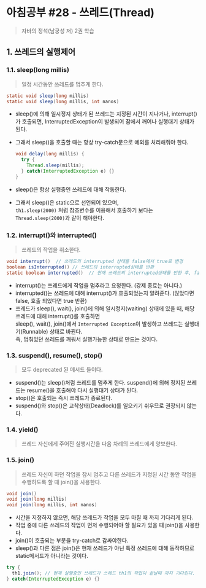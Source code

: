# 아침공부 #28 - 쓰레드(Thread)
>자바의 정석(남궁성 저) 2권 학습  


## 1. 쓰레드의 실행제어

### 1.1. sleep(long millis)
>일정 시간동안 쓰레드를 멈추게 한다.

~~~java
static void sleep(long millis)
static void sleep(long millis, int nanos)
~~~

- sleep()에 의해 일시정지 상태가 된 쓰레드는 지정된 시간이 지나거나, 
interrupt()가 호출되면, InterruptedException이 발생되어 잠에서 깨어나 실행대기 상태가 된다.
- 그래서 sleep()을 호출할 때는 항상 try-catch문으로 예외를 처리해줘야 한다.
  
  ~~~java
  void delay(long millis) {
    try {
      Thread.sleep(millis);
    } catch(InterruptedException e) {}
  }
  ~~~
- sleep()은 항상 실행중인 쓰레드에 대해 작동한다.
- 그래서 sleep()은 static으로 선언되어 있으며,  
`th1.sleep(2000)` 처럼 참조변수를 이용해서 호출하기 보다는 `Thread.sleep(2000)`과 같이 해야한다.

### 1.2. interrupt()와 interrupted()
>쓰레드의 작업을 취소한다.

~~~java
void interrupt()  // 쓰레드의 interrupted 상태를 false에서 true로 변경
boolean isInterrupted() // 쓰레드의 interrupted상태를 반환
static boolean interrupted()  // 현재 쓰레드의 interrupted상태를 반환 후, false로 변경
~~~

- interrupt()는 쓰레드에게 작업을 멈추라고 요청한다. (강제 종료는 아니다.)
- interrupted()는 쓰레드에 대해 interrupt()가 호출되었는지 알려준다. (않았다면 false, 호출 되었다면 true 반환)
- 쓰레드가 sleep(), wait(), join()에 의해 일시정지(waiting) 상태에 있을 때, 해당 쓰레드에 대해 interrupt()를 호출하면  
sleep(), wait(), join()에서 `Interrupted Exception`이 발생하고 쓰레드는 실행대기(Runnable) 상태로 바뀐다.  
즉, 멈춰있던 쓰레드를 깨워서 실행가능한 상태로 만드는 것이다.

### 1.3. suspend(), resume(), stop()
>모두 deprecated 된 메서드 들이다.
- suspend()는 sleep()처럼 쓰레드를 멈추게 한다. suspend()에 의해 정지된 쓰레드는 resume()을 호출해야 다시 실행대기 상태가 된다.
- stop()은 호출되는 즉시 쓰레드가 종료된다.
- suspend()와 stop()은 교착상태(Deadlock)를 일으키기 쉬우므로 권장되지 않는다.

### 1.4. yield()
>쓰레드 자신에게 주어진 실행시간을 다음 차례의 쓰레드에게 양보한다.

### 1.5. join()
>쓰레드 자신이 하던 작업을 잠시 멈추고 다른 쓰레드가 지정된 시간 동안 작업을 수행하도록 할 때 join()을 사용한다.

~~~java
void join()
void join(long millis)
void join(long millis, int nanos)
~~~

- 시간을 지정하지 않으면, 해당 쓰레드가 작업을 모두 마칠 때 까지 기다리게 된다.
- 작업 중에 다른 쓰레드의 작업이 먼저 수행되어야 할 필요가 있을 때 join()을 사용한다.
- join()이 호출되는 부분을 try-catch로 감싸야한다.
- sleep()과 다른 점은 join()은 현재 쓰레드가 아닌 특정 쓰레드에 대해 동작하므로 static메서드가 아니라는 것이다.

~~~java
try {
  th1.join(); // 현재 실행중인 쓰레드가 쓰레드 th1의 작업이 끝날때 까지 기다린다.
} catch(InterruptedException e) {}
~~~
